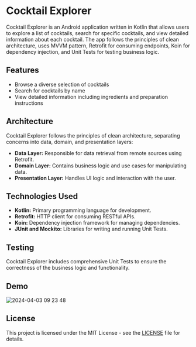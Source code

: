 # Cocktail Explorer

Cocktail Explorer is an Android application written in Kotlin that allows users to explore a list of cocktails, search for specific cocktails, and view detailed information about each cocktail. The app follows the principles of clean architecture, uses MVVM pattern, Retrofit for consuming endpoints, Koin for dependency injection, and Unit Tests for testing business logic.


## Features

- Browse a diverse selection of cocktails
- Search for cocktails by name
- View detailed information including ingredients and preparation instructions

## Architecture

Cocktail Explorer follows the principles of clean architecture, separating concerns into data, domain, and presentation layers:

- **Data Layer:** Responsible for data retrieval from remote sources using Retrofit.
- **Domain Layer:** Contains business logic and use cases for manipulating data.
- **Presentation Layer:** Handles UI logic and interaction with the user.

## Technologies Used

- **Kotlin:** Primary programming language for development.
- **Retrofit:** HTTP client for consuming RESTful APIs.
- **Koin:** Dependency injection framework for managing dependencies.
- **JUnit and Mockito:** Libraries for writing and running Unit Tests.

## Testing

Cocktail Explorer includes comprehensive Unit Tests to ensure the correctness of the business logic and functionality.

## Demo

![2024-04-03 09 23 48](https://github.com/alexaniko88/MyCocktailsExpert/assets/40612984/37ff64a0-d2dd-4662-85ec-201ee5f30f1f)


## License

This project is licensed under the MIT License - see the [LICENSE](LICENSE) file for details.
